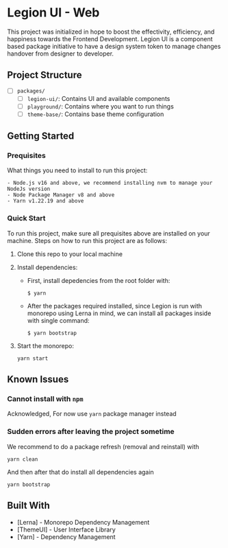 # Legion UI - Web

This project was initialized in hope to boost the effectivity, efficiency, and happiness towards the Frontend Development. Legion UI is a component based package initiative to have a design system token to manage changes handover from designer to developer.

## Project Structure

- [ ] `packages/`
  - [ ] `legion-ui/`: Contains UI and available components
  - [ ] `playground/`: Contains where you want to run things
  - [ ] `theme-base/`: Contains base theme configuration

## Getting Started

### Prequisites

What things you need to install to run this project:

```
- Node.js v16 and above, we recommend installing nvm to manage your NodeJs version
- Node Package Manager v8 and above
- Yarn v1.22.19 and above
```

### Quick Start

To run this project, make sure all prequisites above are installed on your machine. Steps on how to run this project are as follows:

1. Clone this repo to your local machine

2. Install dependencies:

   - First, install depedencies from the root folder with:
     ```
     $ yarn
     ```
   - After the packages required installed, since Legion is run with monorepo using Lerna in mind, we can install all packages inside with single command:

     ```
     $ yarn bootstrap
     ```

3. Start the monorepo:
   ```
   yarn start
   ```

## Known Issues

### Cannot install with `npm`

Acknowledged, For now use `yarn` package manager instead

### Sudden errors after leaving the project sometime

We recommend to do a package refresh (removal and reinstall) with

```
yarn clean
```

And then after that do install all dependencies again

```
yarn bootstrap
```

## Built With

- [Lerna] - Monorepo Dependency Management
- [ThemeUI] - User Interface Library
- [Yarn] - Dependency Management
